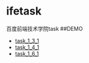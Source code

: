 # ifetask
百度前端技术学院task
##DEMO
- [task_1_3_1](https://yinmazuo.github.io/ifetask/task1/task_1_3_1.html)
- [task_1_4_1](https://yinmazuo.github.io/ifetask/task1/task_1_4_1.html)
- [task_1_6_1](http://yinmazuo.github.io/ifetask/task1/task_1_6_1/task_1_6_1.html)
